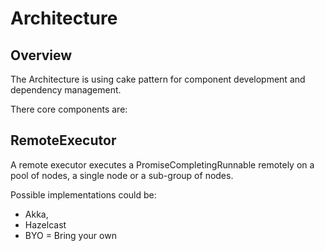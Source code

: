 # Architecture

## Overview

The Architecture is using cake pattern for component development
and dependency management.

There core components are:

## RemoteExecutor

A remote executor executes a PromiseCompletingRunnable remotely
on a pool of nodes, a single node or a sub-group of nodes.

Possible implementations could be:

* Akka,
* Hazelcast
* BYO = Bring your own



